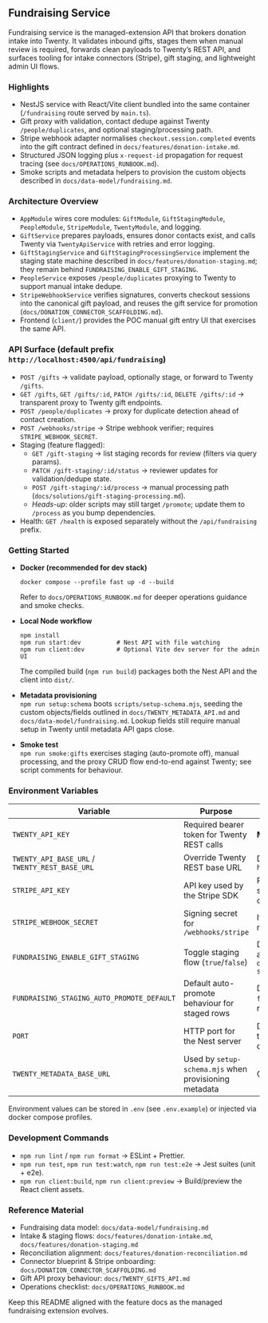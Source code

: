 ## Fundraising Service

Fundraising service is the managed-extension API that brokers donation intake into Twenty. It validates inbound gifts, stages them when manual review is required, forwards clean payloads to Twenty’s REST API, and surfaces tooling for intake connectors (Stripe), gift staging, and lightweight admin UI flows.

### Highlights
- NestJS service with React/Vite client bundled into the same container (`/fundraising` route served by `main.ts`).
- Gift proxy with validation, contact dedupe against Twenty `/people/duplicates`, and optional staging/processing path.
- Stripe webhook adapter normalises `checkout.session.completed` events into the gift contract defined in `docs/features/donation-intake.md`.
- Structured JSON logging plus `x-request-id` propagation for request tracing (see `docs/OPERATIONS_RUNBOOK.md`).
- Smoke scripts and metadata helpers to provision the custom objects described in `docs/data-model/fundraising.md`.

### Architecture Overview
- `AppModule` wires core modules: `GiftModule`, `GiftStagingModule`, `PeopleModule`, `StripeModule`, `TwentyModule`, and logging.
- `GiftService` prepares payloads, ensures donor contacts exist, and calls Twenty via `TwentyApiService` with retries and error logging.
- `GiftStagingService` and `GiftStagingProcessingService` implement the staging state machine described in `docs/features/donation-staging.md`; they remain behind `FUNDRAISING_ENABLE_GIFT_STAGING`.
- `PeopleService` exposes `/people/duplicates` proxying to Twenty to support manual intake dedupe.
- `StripeWebhookService` verifies signatures, converts checkout sessions into the canonical gift payload, and reuses the gift service for promotion (`docs/DONATION_CONNECTOR_SCAFFOLDING.md`).
- Frontend (`client/`) provides the POC manual gift entry UI that exercises the same API.

### API Surface (default prefix `http://localhost:4500/api/fundraising`)
- `POST /gifts` → validate payload, optionally stage, or forward to Twenty `/gifts`.
- `GET /gifts`, `GET /gifts/:id`, `PATCH /gifts/:id`, `DELETE /gifts/:id` → transparent proxy to Twenty gift endpoints.
- `POST /people/duplicates` → proxy for duplicate detection ahead of contact creation.
- `POST /webhooks/stripe` → Stripe webhook verifier; requires `STRIPE_WEBHOOK_SECRET`.
- Staging (feature flagged):
  - `GET /gift-staging` → list staging records for review (filters via query params).
  - `PATCH /gift-staging/:id/status` → reviewer updates for validation/dedupe state.
  - `POST /gift-staging/:id/process` → manual processing path (`docs/solutions/gift-staging-processing.md`).
  - _Heads-up_: older scripts may still target `/promote`; update them to `/process` as you bump dependencies.
- Health: `GET /health` is exposed separately without the `/api/fundraising` prefix.

### Getting Started
- **Docker (recommended for dev stack)**  
  ```
  docker compose --profile fast up -d --build
  ```
  Refer to `docs/OPERATIONS_RUNBOOK.md` for deeper operations guidance and smoke checks.

- **Local Node workflow**
  ```
  npm install
  npm run start:dev          # Nest API with file watching
  npm run client:dev         # Optional Vite dev server for the admin UI
  ```
  The compiled build (`npm run build`) packages both the Nest API and the client into `dist/`.

- **Metadata provisioning**  
  `npm run setup:schema` boots `scripts/setup-schema.mjs`, seeding the custom objects/fields outlined in `docs/TWENTY_METADATA_API.md` and `docs/data-model/fundraising.md`. Lookup fields still require manual setup in Twenty until metadata API gaps close.

- **Smoke test**  
  `npm run smoke:gifts` exercises staging (auto-promote off), manual processing, and the proxy CRUD flow end-to-end against Twenty; see script comments for behaviour.

### Environment Variables
| Variable | Purpose | Default / Notes |
| --- | --- | --- |
| `TWENTY_API_KEY` | Required bearer token for Twenty REST calls | **Must be supplied** |
| `TWENTY_API_BASE_URL` / `TWENTY_REST_BASE_URL` | Override Twenty REST base URL | Defaults to `http://server:3000/rest` |
| `STRIPE_API_KEY` | API key used by the Stripe SDK | Required for webhook signature verification; can be a restricted key |
| `STRIPE_WEBHOOK_SECRET` | Signing secret for `/webhooks/stripe` | If missing, service returns HTTP 503 |
| `FUNDRAISING_ENABLE_GIFT_STAGING` | Toggle staging flow (`true`/`false`) | Defaults to disabled; align with `docs/features/donation-staging.md` |
| `FUNDRAISING_STAGING_AUTO_PROMOTE_DEFAULT` | Default auto-promote behaviour for staged rows | Defaults to `true`; set to `false` for manual review-first workflows |
| `PORT` | HTTP port for the Nest server | Defaults to `3000` (proxied to `:4500` in docker compose) |
| `TWENTY_METADATA_BASE_URL` | Used by `setup-schema.mjs` when provisioning metadata | Optional |

Environment values can be stored in `.env` (see `.env.example`) or injected via docker compose profiles.

### Development Commands
- `npm run lint` / `npm run format` → ESLint + Prettier.
- `npm run test`, `npm run test:watch`, `npm run test:e2e` → Jest suites (unit + e2e).
- `npm run client:build`, `npm run client:preview` → Build/preview the React client assets.

### Reference Material
- Fundraising data model: `docs/data-model/fundraising.md`
- Intake & staging flows: `docs/features/donation-intake.md`, `docs/features/donation-staging.md`
- Reconciliation alignment: `docs/features/donation-reconciliation.md`
- Connector blueprint & Stripe onboarding: `docs/DONATION_CONNECTOR_SCAFFOLDING.md`
- Gift API proxy behaviour: `docs/TWENTY_GIFTS_API.md`
- Operations checklist: `docs/OPERATIONS_RUNBOOK.md`

Keep this README aligned with the feature docs as the managed fundraising extension evolves.
